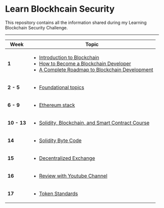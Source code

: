 # Learn Blockhcain Security

This repository contains all the information shared during my Learning Blockchain Security Challenge.

-------
Week | Topic
------- | ---
**1** | [<ul><li> Introduction to Blockchain </li><li> How to Become a Blockchain Developer </li><li> A Complete Roadmap to Blockchain Development </li></ul>](weeks/week001.md)
**2 - 5** | [<ul><li> Foundational topics </li></ul>](weeks/week002-5.md)
**6 - 9** | [<ul><li> Ethereum stack </li></ul>](weeks/week006-9.md)
**10 - 13** | [<ul><li> Solidity, Blockchain, and Smart Contract Course </li></ul>](weeks/week010-13.md)
**14** | [<ul><li> Solidity Byte Code </li></ul>](weeks/week014.md)
**15** | [<ul><li> Decentralized Exchange </li></ul>](weeks/week015.md)
**16** | [<ul><li> Review with Youtube Channel </li></ul>](weeks/week016.md)
**17** | [<ul><li> Token Standards </li></ul>](weeks/week017.md)



